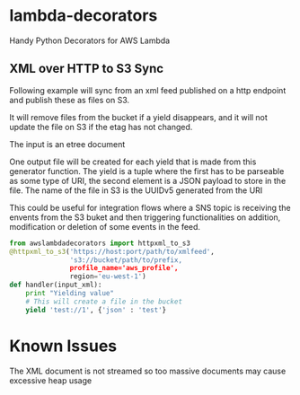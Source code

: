 # lambda-decorators
Handy Python Decorators for AWS Lambda


## XML over HTTP to S3 Sync
Following example will sync from an xml feed published on a http endpoint and publish these as files on S3.

It will remove files from the bucket if a yield disappears, and it will not update the file
on S3 if the etag has not changed.

The input is an etree document

One output file will be created for each yield that is made from this generator function. The yield is a tuple where the first has to be parseable as some type of URI, the second element is a JSON payload to store in the file. The name of the file in S3 is the UUIDv5 generated from the URI

This could be useful for integration flows where a SNS topic is receiving the envents from the S3 buket and then triggering functionalities on addition, modification or deletion of some events in the feed.

```python    
from awslambdadecorators import httpxml_to_s3
@httpxml_to_s3('https://host:port/path/to/xmlfeed',
               's3://bucket/path/to/prefix,
               profile_name='aws_profile',
               region='eu-west-1')
def handler(input_xml):
    print "Yielding value"
    # This will create a file in the bucket
    yield 'test://1', {'json' : 'test'}
```

# Known Issues
The XML document is not streamed so too massive documents may cause excessive heap usage

